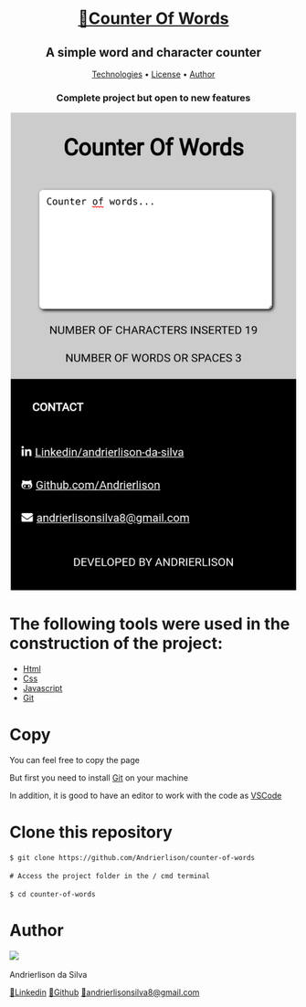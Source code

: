 <h1 align="center">
    <a href="https://andrierlison.github.io/counter-of-words/">🔗Counter Of Words</a>
</h1>

<h2 align="center">A simple word and character counter</h2>

<p align="center">
    <a href="#technologies">Technologies</a> •
    <a href="https://github.com/Andrierlison/counter-of-words/blob/master/LICENSE" 
       target="_blank">License</a> •
    <a href="#author">Author</a>
</p>

<h3 align="center">Complete project but open to new features</h3>

<p align="center">
    <img alt="Banner" title="Banner" src="images/banner.png" width="500"/>
</p>

<h1 id="technologies">The following tools were used in the construction of the project:</h1>

- [Html](https://developer.mozilla.org/pt-BR/docs/Web/HTML)
- [Css](https://developer.mozilla.org/pt-BR/docs/Web/CSS)
- [Javascript](https://developer.mozilla.org/pt-BR/docs/Aprender/JavaScript)
- [Git](https://git-scm.com/)

<h1>Copy</h1>
<p>You can feel free to copy the page</p>

<p>But first you need to install <a href="https://git-scm.com">Git</a> on your machine</p>

<p>In addition, it is good to have an editor to work with the code as <a href="https://code.visualstudio.com/">VSCode</a></p>

<h1>Clone this repository</h1>

```
$ git clone https://github.com/Andrierlison/counter-of-words

# Access the project folder in the / cmd terminal

$ cd counter-of-words
```

<h1 id="author">Author</h1>
<img 
src="https://avatars1.githubusercontent.com/u/58059077?s=460&u=fe7710f54c3de191e906a30fd79877cecd312e9b&v=4"
width="100px"
/>
<p>Andrierlison da Silva</p>
<a href="https://www.linkedin.com/in/andrierlison-da-silva-916775190/">🔗Linkedin</a>
<a href="https://github.com/Andrierlison">🔗Github</a>
<a href="mailto:andrierlisonsilva8@gmail.com"><i class="fas fa-envelope"></i>🔗andrierlisonsilva8@gmail.com</a>
